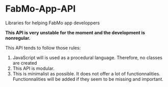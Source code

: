 # FabMo-App-API

Libraries for helping FabMo app developpers

**This API is very unstable for the moment and the development is nonregular.**

This API tends to follow those rules:

1. JavaScript will is used as a procedural language. Therefore, no classes are
   created
2. This API is modular.
3. This is minimalist as possible. It does not offer a lot of functionnalities.
   Functionnalities will be added if they seem to be missing and important.
